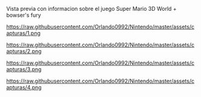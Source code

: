 Vista previa con informacion sobre el juego Super Mario 3D World + bowser's fury 

https://raw.githubusercontent.com/Orlando0992/Nintendo/master/assets/capturas/1.png

https://raw.githubusercontent.com/Orlando0992/Nintendo/master/assets/capturas/2.png

https://raw.githubusercontent.com/Orlando0992/Nintendo/master/assets/capturas/3.png

https://raw.githubusercontent.com/Orlando0992/Nintendo/master/assets/capturas/4.png
